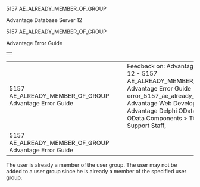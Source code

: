 5157 AE\_ALREADY\_MEMBER\_OF\_GROUP




Advantage Database Server 12  

5157 AE\_ALREADY\_MEMBER\_OF\_GROUP

Advantage Error Guide

|  |
| --- |
|  |

|  |  |  |  |  |
| --- | --- | --- | --- | --- |
| 5157 AE\_ALREADY\_MEMBER\_OF\_GROUP  Advantage Error Guide |  |  | Feedback on: Advantage Database Server 12 - 5157 AE\_ALREADY\_MEMBER\_OF\_GROUP Advantage Error Guide error\_5157\_ae\_already\_member\_of\_group Advantage Web Development > Advantage Delphi OData Client > Delphi OData Components > TODataSet / Dear Support Staff, |  |
| 5157 AE\_ALREADY\_MEMBER\_OF\_GROUP  Advantage Error Guide |  |  |  |  |

The user is already a member of the user group. The user may not be added to a user group since he is already a member of the specified user group.
